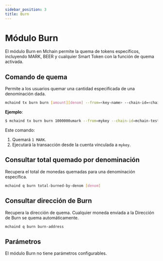 ```yaml
---
sidebar_position: 3
title: Burn
---
```


# Módulo Burn

El módulo Burn en Mchain permite la quema de tokens específicos, incluyendo MARK, BEER y cualquier Smart Token con la función de quema activada.

## Comando de quema

Permite a los usuarios quemar una cantidad especificada de una denominación dada.

```sh
mchaind tx burn burn [amount][denom] --from=<key-name> --chain-id=<chain-id> --fees=<fee>
```

**Ejemplo**:
```bash
$ mchaind tx burn burn 1000000umark --from=mykey --chain-id=mchain-testnet-1 --fees=50umark
```

Este comando:
1. Quemará `1 MARK`.
2. Ejecutará la transacción desde la cuenta vinculada a `mykey`.

## Consultar total quemado por denominación

Recupera el total de monedas quemadas para una denominación específica.

```sh
mchaind q burn total-burned-by-denom [denom]
```

## Consultar dirección de Burn

Recupera la dirección de quema. Cualquier moneda enviada a la Dirección de Burn se quema automáticamente.

```sh
mchaind q burn burn-address
```

## Parámetros

El módulo Burn no tiene parámetros configurables.